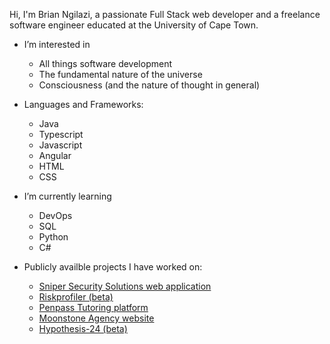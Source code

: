 Hi, I'm Brian Ngilazi, a passionate Full Stack web developer and a freelance software engineer educated at the University of Cape Town.

- I’m interested in
  - All things software development
  - The fundamental nature of the universe
  - Consciousness (and the nature of thought in general)
  
- Languages and Frameworks:
  - Java
  - Typescript
  - Javascript
  - Angular
  - HTML
  - CSS
  
- I’m currently learning
  - DevOps
  - SQL
  - Python
  - C#
  
- Publicly availble projects I have worked on:
  - [Sniper Security Solutions web application](https://riskprofiler.co.za)
  - [Riskprofiler (beta)](https://riskprofiler.co.za)
  - [Penpass Tutoring platform](https://penpass.net)
  - [Moonstone Agency website](https://moonstoneagency.co.za)
  - [Hypothesis-24 (beta)](https://hypothesis-24.web.app/home)
